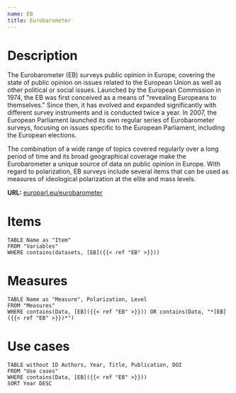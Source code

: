 ```yaml
---
name: EB
title: Eurobarometer
---
```


# Description

The Eurobarometer (EB) surveys public opinion in Europe, covering the state of public opinion on issues related to the European Union as well as other political or social issues. Launched by the European Commission in 1974, the EB was first conceived as a means of "revealing Europeans to themselves." Since then, it has evolved and expanded significantly with different survey instruments and is conducted twice a year. In 2007, the European Parliament launched its own regular series of Eurobarometer surveys, focusing on issues specific to the European Parliament, including the European elections.

The combination of a wide range of topics covered regularly over a long period of time and its broad geographical coverage make the Eurobarometer a unique source of data on public opinion in Europe. With regard to polarization, EB surveys include several items that can be used as measures of ideological polarization at the elite and mass levels.

**URL:** [europarl.eu/eurobarometer](https://europa.eu/eurobarometer/screen/home)
# Items
```dataview
TABLE Name as "Item"
FROM "Variables"
WHERE contains(datasets, [EB]({{< ref "EB" >}}))
```

# Measures
```dataview
TABLE Name as "Measure", Polarization, Level
FROM "Measures"
WHERE contains(Data, [EB]({{< ref "EB" >}})) OR contains(Data, "*[EB]({{< ref "EB" >}})*")
```
# Use cases
```dataview
TABLE without ID Authors, Year, Title, Publication, DOI
FROM "Use cases"
WHERE contains(Data, [EB]({{< ref "EB" >}}))
SORT Year DESC
```